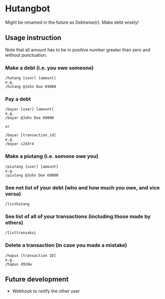 # Hutangbot

Might be renamed in the future as Debtwise(r). Make debt wisely!

## Usage instruction

Note that all amount has to be in positive number greater than zero and without punctuation.

### Make a debt (i.e. you owe someone)

```
/hutang [user] [amount]
e.g.
/hutang @John Doe 69000
```

### Pay a debt

```
/bayar [user] [amount]
e.g.
/bayar @John Doe 69000

or

/bayar [transaction_id]
e.g.
/bayar c2d3r4
```

### Make a piutang (i.e. somone owe you)

```
/piutang [user] [amount]
e.g.
/piutang @John Doe 69000
```

### See net list of your debt (who and how much you owe, and vice versa)

```
/listhutang
```

### See list of all of your transactions (including those made by others)

```
/listtransaksi
```

### Delete a transaction (in case you made a mistake)

```
/hapus [transaction ID]
e.g.
/hapus d92dw
```

## Future development

- Webhook to notify the other user
